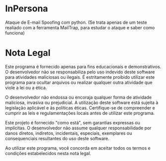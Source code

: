 # InPersona
Ataque de E-mail Spoofing com python.
(Se trata apenas de um teste realiado com a ferramenta MailTrap, para estudar o ataque e saber como funciona)

# Nota Legal

Este programa é fornecido apenas para fins educacionais e demonstrativos. O desenvolvedor não se responsabiliza pelo uso indevido deste software para atividades maliciosas ou ilegais. É estritamente proibido utilizar este programa para ocultar arquivos ou realizar qualquer outra atividade que viole a lei ou a ética.

O desenvolvedor não endossa ou encoraja qualquer forma de atividade maliciosa, invasiva ou prejudicial. A utilização deste software está sujeita à legislação aplicável e às políticas éticas. Certifique-se de compreender e cumprir as leis e regulamentações locais antes de utilizar este programa.

Este projeto é fornecido "como está", sem garantias expressas ou implícitas. O desenvolvedor não assume qualquer responsabilidade por danos diretos, indiretos, incidentais, especiais, exemplares ou consequenciais resultantes do uso deste software.

Ao utilizar este programa, você concorda em aceitar todos os termos e condições estabelecidos nesta nota legal.
